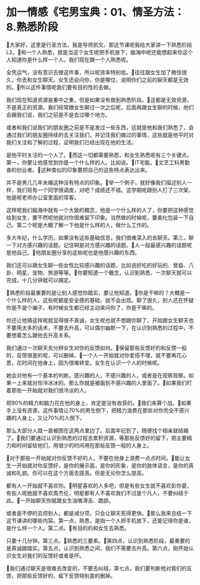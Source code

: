 # 加一情感《宅男宝典：01、情圣方法：8.熟悉阶段

🎼大家好，这里是行圣方法，我是导师凯文。那这节课呢我给大家讲一下熟悉阶段L2。🎼和一个人熟悉，就是当这个女生呢把手机放下，脑海中呢还能想起来你这个人知道你是什么样一个人。我们现在跟一个人熟悉呢。

全凭运气，没有意识去做这件事，所以呢效率特别低。🎼往往跟女生加了微信很久，你去和女生聊天。女生还会问你，你是哪位，说明你们之前的聊天都是无效的。🎼所以这件事情呢我们要有目的性的去做。

我们现在知道资源是重中之重，但是如果没有做到熟悉阶段。🎼这都是无效资源，不是真正的资源。我们经常跟女生聊过一次之后呢，后面再跟女生聊的时候，他们会跟我们说，我们之前是不是去过哪个地方。

或者和我们说我们的朋友圈之前是不是发过一些东西，这就是他和我们熟悉了，会通过我们的朋友圈持续的去关注我们，并记住我们做过的事情，这些就是他平时对我们关注和了解的过程，证明我们已经出现在他的生活。

是他平时关注的一个人了。🎼而这一切都需要熟悉，和女生熟悉呢有三个关键点。第一，你要让他感觉到你是一个什么样的人。比如说。🎼IT宅能。🎼文艺工科男勤奋的创业者。🎼这种类似的印象要把自己的这些特点表达出来。

并不是男几几年未婚这种没有特点的印象。🎼举一个例子，就好像我们描述别人一样，我们班有一个同学很调皮，对吧？成绩还不错。这学期呢跟别人打了三次架，他是呢老师办公室里面的常客。

这样呢我们脑海中就有一个大致的概念，他是一个什么样的人了，你要把这种感觉给到女生，要不然呢他就对你很难留下印象。当然做的时候呢，要美化包装一下自己。第二个呢是大概了解一下他是什么样的人，做什么工作的。

多大年纪，什么学历，如果没有这些基础信息，我们很难深入的去聊天。第三，聊一下对方感兴趣的话题。记住啊是对方感兴趣的话题。🎼人一般最感兴趣的话题呢是他自己。🎼他朋友圈分享的这些呢也是他感兴趣的东西。

我们还可以跟女生聊一些女性比较感兴趣的话题，比如说好吃的好玩的、曾益、八卦、明星、宠物、旅游等等。🎼你要知道一个概念，认识到熟悉，一次聊天就可以完成，十几分钟就可以搞定。

🎼熟悉阶段最重要的是让别人感觉你踏实，要让他知道。🎼你是干嘛的？大概是一个什么样的人，这些呢都是安全感的基础，就不会出现。聊了很久，别人还在怀疑你是不是个骗子。有时候女生都已经主动来问你了，你是干嘛的。

你还让他猜这样呢就显得很不真诚，女生呢也就不想跟你聊了，开始跟女生聊天也不要用太多的话术，不要去升高，可以偶尔幽默一下，在认识到熟悉的过程中，不要想着怎么跟他去升高关系。

我们通过一次聊天去分辨女生对你的反馈如何。🎼保留那些反馈好的和反馈一般的，反馈很差的呢，可以删掉。🎼一个人一开始就对你爱搭不理，就不要再花心思，花时间在他身上，因为很难转变。女生在认识一个人的时候呢。

她会对他有一个基本的判断。感兴趣的人，不感兴趣的人，或者是在观察观察。如果一上来就对你冷冰冰的。那么你就是被画到不感兴趣的人里面了。🎼如果我们盯着那些一开始就对我们很冷淡的人。

把90%的精力和脑力花在他的身上，肯定是没有收获的。🎼我们来算个战。🎼如果手上没有资源，这件事情让70%的男生倒下，把精力浪费在那些对你完全不感兴趣的人身上，又让70%的人倒下。

那么大部分人就一直被困在这两点里边了。后面年纪到了，随便找个相亲就结婚了。🎼我们要通过认识到熟悉的过程去累积资源，等那些反馈好的留下，把主要精力和时间留给他们，用很少的时间用在那些反馈一般的人身上。

🎼对于那些一开始就对你反馈不好的人，不要在他身上浪费一点点时间。🎼能让女生一开始就对你反馈好，是你的展示面，是你的形象，是你的肢体语言，是你的真诚和礼貌。你可以在这个方面去提高。但是无论你怎么提高。

都有人一开始就不喜欢你。🎼明星喜欢的人多吧，但是有些女生就不喜欢彭你晏，有些人呢她就不喜欢周杰伦，明星都有人不喜欢我们不过是个凡人，不要纠结于此。🎼一开始聊天你就跟女生油嘴滑舌、跪舔。

或者是不停的去烦别人，都是减分项，只会让聊天死得更快。🎼那么我来总结一下这节课讲的哪些内容。第一点，熟悉，是指一个人把手机放下，还能记得你是谁，是什么样一个人。第二点。🎼有目的的和女生去熟悉。

只要十几分钟。第三点。🎼熟悉的三要素。🎼第四点，认识到熟悉阶段，最重要的是真诚跟踏实。第五点，认识到熟悉之间，我们不需要去升高。第六点，刚开始认识女生对我们的反馈好或者是坏。

🎼我们通过聊天是很难去改变的，不要去纠结。第七点，我们要判断他对我们的反馈，把那些反馈好的，留下反馈特别差的删掉。

